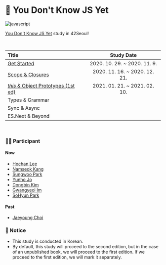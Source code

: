 # 🙅 You Don't Know JS Yet
![javascript](https://img.shields.io/badge/Javascript-YDNJSY-blue?logo=javascript)

[You Don't Know JS Yet](https://github.com/getify/You-Dont-Know-JS) study in 42Seoul!

<br>

| Title | Study Date | 
|:---|:---:|
| [Get Started](./1_Get_Started) | 2020. 10. 29. ~ 2020. 11. 9. |
| [Scope & Closures](./2_Scope_Closures) | 2020. 11. 16. ~ 2020. 12. 21. |
| [*this* & Object Prototypes (1st ed)](./3_this_Object_Prototypes) | 2021. 01. 21. ~ 2021. 02. 10. |
| Types & Grammar |  |
| Sync & Async |  |
| ES.Next & Beyond |  |

<br>

### 👨‍💻 Participant
#### Now
- [Hochan Lee](https://github.com/hochan222)
- [Namseok Kang](https://github.com/nkink)
- [Sungwoo Park](https://github.com/cos18)
- [Yunho Jo](https://github.com/YUJO42)
- [Dongbin Kim](https://github.com/dawnbeen)
- [Gwangyeol Im](https://github.com/mkitigy)
- [SoHyun Park](https://github.com/pje1740)

#### Past
- [Jaeyoung Choi](https://github.com/ExtraMortals)

### 📢 Notice
- This study is conducted in Korean.
- By default, this study will proceed to the second edition, but in the case of an unpublished book, we will proceed to the first edition. If we proceed to the first edition, we will mark it separately.
